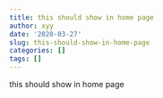 ```yaml
---
title: this should show in home page
author: xyy
date: '2020-03-27'
slug: this-should-show-in-home-page
categories: []
tags: []
---
```


this should show in home page


